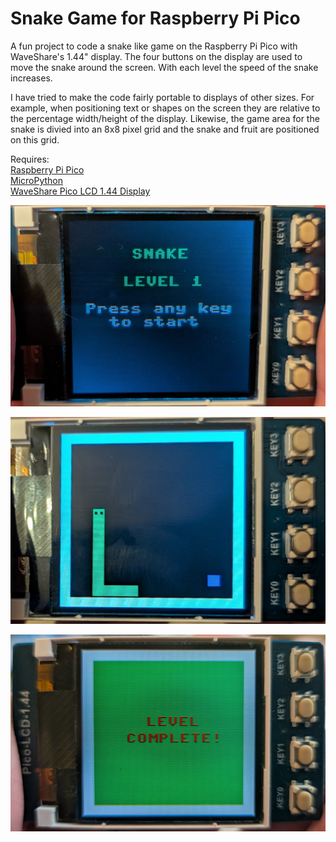 # Snake Game for Raspberry Pi Pico 

A fun project to code a snake like game on the Raspberry Pi Pico with WaveShare's 1.44" display. The four buttons on the display are used to move the snake around the screen. With each level the speed of the snake increases. 

I have tried to make the code fairly portable to displays of other sizes. For example, when positioning text or shapes on the screen they are relative to the percentage width/height of the display. Likewise, the game area for the snake is divied into an 8x8 pixel grid and the snake and fruit are positioned on this grid.

Requires:\
[Raspberry Pi Pico](https://www.raspberrypi.com/products/raspberry-pi-pico-2)\
[MicroPython](https://micropython.org/)\
[WaveShare Pico LCD 1.44 Display](https://www.waveshare.com/wiki/Pico-LCD-1.44)

![Welcome Screen](https://github.com/clbonner/snake/blob/main/WelcomeScreen.jpg)

![Snake game in action](https://github.com/clbonner/snake/blob/main/SnakeGame.jpg)

![Game Over screen](https://github.com/clbonner/snake/blob/main/GameOver.jpg)

